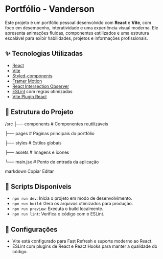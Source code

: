 # Portfólio - Vanderson

Este projeto é um portfólio pessoal desenvolvido com **React** e **Vite**, com foco em desempenho, interatividade e uma experiência visual moderna. Ele apresenta animações fluidas, componentes estilizados e uma estrutura escalável para exibir habilidades, projetos e informações profissionais.

## ✨ Tecnologias Utilizadas

- [React](https://reactjs.org/)
- [Vite](https://vitejs.dev/)
- [Styled-components](https://styled-components.com/)
- [Framer Motion](https://www.framer.com/motion/)
- [React Intersection Observer](https://www.npmjs.com/package/react-intersection-observer)
- [ESLint](https://eslint.org/) com regras otimizadas
- [Vite Plugin React](https://github.com/vitejs/vite-plugin-react)

## 📂 Estrutura do Projeto

/src
├── components # Componentes reutilizáveis

├── pages # Páginas principais do portfólio 

├── styles # Estilos globais

├── assets # Imagens e ícones

└── main.jsx # Ponto de entrada da aplicação

markdown
Copiar
Editar

## 🚀 Scripts Disponíveis

- `npm run dev`: Inicia o projeto em modo de desenvolvimento.
- `npm run build`: Gera os arquivos otimizados para produção.
- `npm run preview`: Executa o build localmente.
- `npm run lint`: Verifica o código com o ESLint.

## 🔧 Configurações

- Vite está configurado para Fast Refresh e suporte moderno ao React.
- ESLint com plugins de React e React Hooks para manter a qualidade do código.
